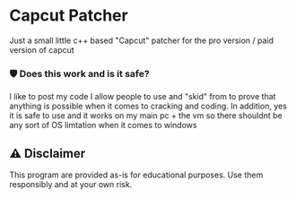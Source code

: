 # Capcut Patcher
Just a small little c++ based "Capcut" patcher for the pro version / paid version of capcut

### 🛡️ Does this work and is it safe?
I like to post my code I allow people to use and "skid" from to prove that anything is possible when it comes to cracking and coding. In addition, yes it is safe to use and it works on my main pc + the vm so there shouldnt be any sort of OS limtation when it comes to windows

## ⚠️ Disclaimer
This program are provided as-is for educational purposes. Use them responsibly and at your own risk.
